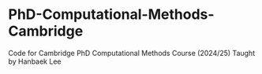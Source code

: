# PhD-Computational-Methods-Cambridge
Code for Cambridge PhD Computational Methods Course (2024/25) Taught by Hanbaek Lee 
